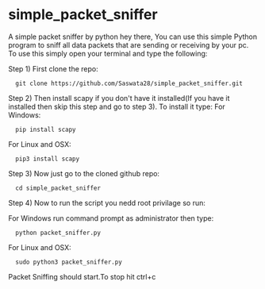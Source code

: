 # simple_packet_sniffer
A simple packet sniffer by python
hey there, You can use this simple Python program to sniff all data packets that are sending or receiving by your pc. To use this simply open your terminal and type the following:

Step 1) First clone the repo:

      git clone https://github.com/Saswata28/simple_packet_sniffer.git
      
Step 2) Then install scapy if you don't have it installed(If you have it installed then skip this step and go to step 3). To install it type:
For Windows:

      pip install scapy
For Linux and OSX:

      pip3 install scapy
Step 3) Now just go to the cloned github repo:

      cd simple_packet_sniffer
      
Step 4) Now to run the script you nedd root privilage so run:

For Windows run command prompt as administrator then type:

      python packet_sniffer.py
For Linux and OSX:

      sudo python3 packet_sniffer.py

Packet Sniffing should start.To stop hit ctrl+c
